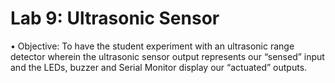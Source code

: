 # Lab 9: Ultrasonic Sensor
• Objective: To have the student experiment with an ultrasonic range detector wherein
the ultrasonic sensor output represents our “sensed” input and the LEDs, buzzer and
Serial Monitor display our “actuated” outputs.

